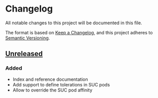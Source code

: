 # Changelog
All notable changes to this project will be documented in this file.

The format is based on [Keep a Changelog](https://keepachangelog.com/en/1.0.0/),
and this project adheres to [Semantic Versioning](https://semver.org/spec/v2.0.0.html).

## [Unreleased]
### Added
- Index and reference documentation
- Add support to define tolerations in SUC pods
- Allow to override the SUC pod affinity

[Unreleased]: https://github.com/projectsyn/component-system-upgrade-controller/compare/v0.1.0...HEAD
